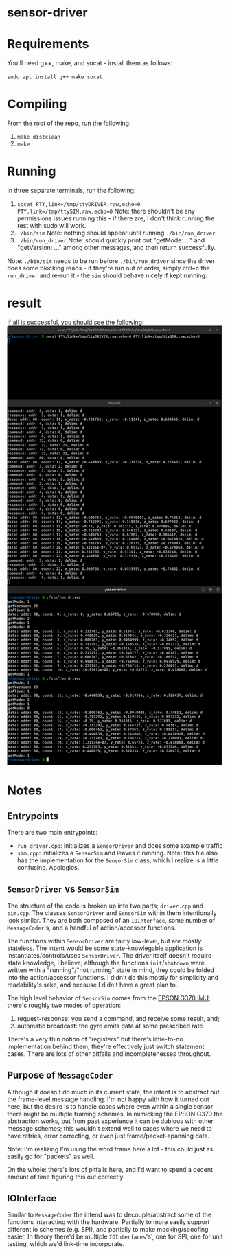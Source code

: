 # sensor-driver

# Requirements

You'll need g++, make, and socat - install them as follows:

`sudo apt install g++ make socat`

# Compiling

From the root of the repo, run the following:

1. `make distclean`
2. `make`

# Running

In three separate terminals, run the following:

1. `socat PTY,link=/tmp/ttyDRIVER,raw,echo=0 PTY,link=/tmp/ttySIM,raw,echo=0`
   Note: there shouldn't be any permissions issues running this - if there are, I don't think running the rest with sudo will work.
2. `./bin/sim`
   Note: nothing should appear until running `./bin/run_driver`
3. `./bin/run_driver`
   Note: should quickly print out "getMode: ..." and "getVersion: ..." among other messages, and then return successfully.

Note: `./bin/sim` needs to be run before `./bin/run_driver` since the driver does some blocking reads - if they're run out of order, simply ctrl+c the `run_driver` and re-run it - the `sim` should behave nicely if kept running.

# result

If all is successful, you should see the following:
![example output](./output.png)

# Notes

## Entrypoints

There are two main entrypoints:

- `run_driver.cpp`: initializes a `SensorDriver` and does some example traffic
- `sim.cpp`: initializes a `SensorSim` and leaves it running.
  Note: this file also has the implementation for the `SensorSim` class, which I realize is a little confusing. Apologies.

## `SensorDriver` vs `SensorSim`

The structure of the code is broken up into two parts; `driver.cpp` and `sim.cpp`. The classes `SensorDriver` and `SensorSim` within them intentionally look similar.
They are both composed of an `IOInterface`, some number of `MessageCoder`'s, and a handful of action/accessor functions.

The functions within `SensorDriver` are fairly low-level, but are _mostly_ stateless. The intent would be some state-knowlegable application is instantiates/controls/uses `SensorDriver`.
The driver itself doesn't require state knowledge, I believe; although the functions `init`/`shutdown` were written with a "running"/"not running" state in mind, they could be folded into the action/accessor functions. I didn't do this mostly for simplicity and readability's sake, and because I didn't have a great plan to.

The high level behavior of `SensorSim` comes from the [EPSON G370 IMU](./g370_datasheet.pdf); there's roughly two modes of operation:

1. request-response: you send a command, and receive some result, and;
2. automatic broadcast: the gyro emits data at some prescribed rate

There's a very thin notion of "registers" but there's little-to-no implementation behind them; they're effectively just switch statement cases. There are lots of other pitfalls and incompletenesses throughout.

## Purpose of `MessageCoder`

Although it doesn't do much in its current state, the intent is to abstract out the frame-level message handling. I'm not happy with how it turned out here, but the desire is to handle cases where even within a single sensor there might be multiple framing schemes.
In mimicking the EPSON G370 the abstraction works, but from past experience it can be dubious with other message schemes; this wouldn't extend well to cases where we need to have retries, error correcting, or even just frame/packet-spanning data.

Note: I'm realizing I'm using the word frame here a lot - this could just as easily go for "packets" as well.

On the whole: there's lots of pitfalls here, and I'd want to spend a decent amount of time figuring this out correctly.

## IOInterface

Similar to `MessageCoder` the intend was to decouple/abstract some of the functions interacting with the hardware. Partially to more easily support different io schemes (e.g. SPI), and partially to make mocking/spoofing easier. In theory there'd be multiple `IOInterfaces`'s', one for SPI, one for unit testing, which we'd link-time incorporate.
